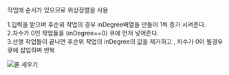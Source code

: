 작업에 순서가 있으므로 위상정렬을 사용<br/>

1.입력을 받으며 후순위 작업의 경우 inDegree배열을 만들어 1씩 증가 시켜준다.<br/>
2.차수가 0인 작업들을 (inDegree==0) 큐에 먼저 넣어준다.<br/>
3.선행 작업들이 끝나면 후순위 작업의 inDegree의 값을 제거하고 , 차수가 0이 될경우 큐에 삽입하며 반복<br/>

![줄 세우기](https://user-images.githubusercontent.com/68943993/184833275-a1c34827-f460-4979-a88e-15f48ee88a61.PNG)
